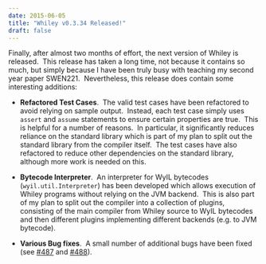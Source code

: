 ```yaml
---
date: 2015-06-05
title: "Whiley v0.3.34 Released!"
draft: false
---
```


Finally, after almost two months of effort, the next version of Whiley is released.  This release has taken a long time, not because it contains so much, but simply because I have been truly busy with teaching my second year paper SWEN221.  Nevertheless, this release does contain some interesting additions:
   * **Refactored Test Cases**.  The valid test cases have been refactored to avoid relying on sample output.  Instead, each test case simply uses `assert` and `assume` statements to ensure certain properties are true.  This is helpful for a number of reasons.  In particular, it significantly reduces reliance on the standard library which is part of my plan to split out the standard library from the compiler itself.  The test cases have also refactored to reduce other dependencies on the standard library, although more work is needed on this.

   * **Bytecode Interpreter**.  An interpreter for WyIL bytecodes (`wyil.util.Interpreter`) has been developed which allows execution of Whiley programs without relying on the JVM backend.  This is also part of my plan to split out the compiler into a collection of plugins, consisting of the main compiler from Whiley source to WyIL bytecodes and then different plugins implementing different backends (e.g. to JVM bytecode).

   * **Various Bug fixes**.  A small number of additional bugs have been fixed (see [#487](https://github.com/Whiley/WhileyCompiler/issues/487) and [#488](https://github.com/Whiley/WhileyCompiler/issues/488)).
